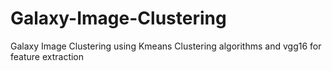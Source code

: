 # Galaxy-Image-Clustering
Galaxy Image Clustering using Kmeans Clustering algorithms and vgg16 for feature extraction
